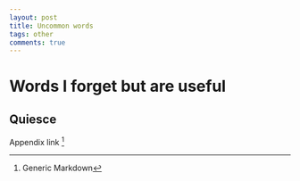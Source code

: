 ```yaml
---
layout: post
title: Uncommon words
tags: other
comments: true
---
```


# Words I forget but are useful

## Quiesce

Appendix link [^1] 

[^1]: Generic Markdown
